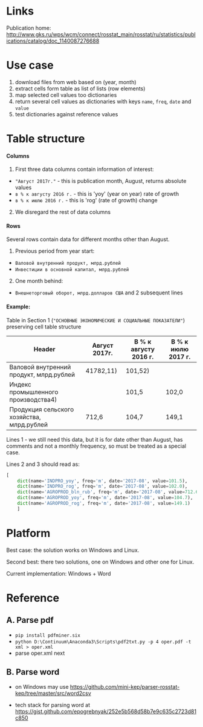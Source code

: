 Links
=====

Publication home: 
    <http://www.gks.ru/wps/wcm/connect/rosstat_main/rosstat/ru/statistics/publications/catalog/doc_1140087276688>
	
Use case
========

1. download files from web based on (year, month)
2. extract cells form table as list of lists (row elements)
3. map selected cell values too dictionaries 
4. return several cell values as dictionaries with keys
   `name`, `freq`, `date` and `value`
5. test dictionaries against reference values


Table structure
===============

#### Columns

1. First three data columns contain information of interest:
- `"Август 2017г."` - this is publication month, August, returns absolute values
- `в % к августу 2016 г.` - this is 'yoy' (year on year) rate of growth
- `в % к июлю 2016 г.` - this is 'rog' (rate of growth) change

2. We disregard the rest of data columns


#### Rows

Several rows contain data for different months other than August.

1. Previous period from year start:
- `Валовой внутренний продукт, млрд.рублей`
- `Инвестиции в основной капитал, млрд.рублей` 

2. One month behind:
- `Внешнеторговый оборот, млрд.долларов США` and 2 subsequent lines

#### Example: 


Table in Section 1 (```"ОСНОВНЫЕ ЭКОНОМИЧЕСКИЕ И СОЦИАЛЬНЫЕ ПОКАЗАТЕЛИ"```) preserving 
cell table structure 


Header                                  | Август 2017г.         | В % к августу 2016 г. | В % к июлю 2017 г. |
----------------------------------------|-----------------------|-----------------------|--------------------|
Валовой внутренний продукт, млрд.рублей | 41782,11)             | 101,52)               |                    |
Индекс промышленного производства4)     |                       | 101,5                 | 102,0              |
Продукция сельского хозяйства, млрд.рублей | 712,6              | 104,7                 | 149,1              |

Lines 1 - we still need this data, but it is for date other than August, has comments and not a monthly frequency,
so must be treated as a special case. 

Lines 2 and 3 should read as:

```python 
[
    dict(name='INDPRO_yoy', freq='m', date='2017-08', value=101.5),
    dict(name='INDPRO_rog', freq='m', date='2017-08', value=102.0), 
    dict(name='AGROPROD_bln_rub', freq='m', date='2017-08', value=712.6),
    dict(name='AGROPROD_yoy', freq='m', date='2017-08', value=104.7),
    dict(name='AGROPROD_rog', freq='m', date='2017-08', value=149.1)
    ]
```

Platform
========

Best case: the solution works on Windows and Linux.

Second best: there two solutions, one on Windows and other one for Linux. 

Current implementation: Windows + Word


Reference
=========

A. Parse pdf
------------

- ```pip install pdfminer.six```
- ```python D:\Continuum\Anaconda3\Scripts\pdf2txt.py -p 4 oper.pdf -t xml > oper.xml```
- parse oper.xml next

В. Parse word
-------------

- on Windows may use <https://github.com/mini-kep/parser-rosstat-kep/tree/master/src/word2csv>

- tech stack for parsing word at <https://gist.github.com/epogrebnyak/252e5b568d58b7e9c635c2723d81c850>
